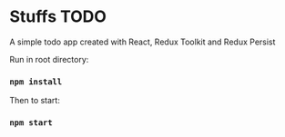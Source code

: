 # Stuffs TODO

A simple todo app created with React, Redux Toolkit and Redux Persist

Run in root directory:

### `npm install`

Then to start:

### `npm start`

